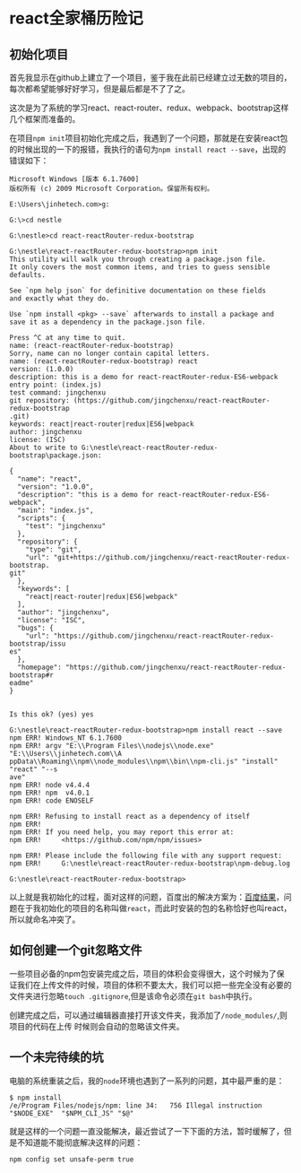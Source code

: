 # react全家桶历险记

## 初始化项目

首先我显示在github上建立了一个项目，鉴于我在此前已经建立过无数的项目的，每次都希望能够好好学习，但是最后都是不了了之。

这次是为了系统的学习react、react-router、redux、webpack、bootstrap这样几个框架而准备的。

在项目`npm init`项目初始化完成之后，我遇到了一个问题，那就是在安装react包的时候出现的一下的报错，我执行的语句为`npm install react --save`，出现的错误如下：

```text
Microsoft Windows [版本 6.1.7600]
版权所有 (c) 2009 Microsoft Corporation。保留所有权利。

E:\Users\jinhetech.com>g:

G:\>cd nestle

G:\nestle>cd react-reactRouter-redux-bootstrap

G:\nestle\react-reactRouter-redux-bootstrap>npm init
This utility will walk you through creating a package.json file.
It only covers the most common items, and tries to guess sensible defaults.

See `npm help json` for definitive documentation on these fields
and exactly what they do.

Use `npm install <pkg> --save` afterwards to install a package and
save it as a dependency in the package.json file.

Press ^C at any time to quit.
name: (react-reactRouter-redux-bootstrap)
Sorry, name can no longer contain capital letters.
name: (react-reactRouter-redux-bootstrap) react
version: (1.0.0)
description: this is a demo for react-reactRouter-redux-ES6-webpack
entry point: (index.js)
test command: jingchenxu
git repository: (https://github.com/jingchenxu/react-reactRouter-redux-bootstrap
.git)
keywords: react|react-router|redux|ES6|webpack
author: jingchenxu
license: (ISC)
About to write to G:\nestle\react-reactRouter-redux-bootstrap\package.json:

{
  "name": "react",
  "version": "1.0.0",
  "description": "this is a demo for react-reactRouter-redux-ES6-webpack",
  "main": "index.js",
  "scripts": {
    "test": "jingchenxu"
  },
  "repository": {
    "type": "git",
    "url": "git+https://github.com/jingchenxu/react-reactRouter-redux-bootstrap.
git"
  },
  "keywords": [
    "react|react-router|redux|ES6|webpack"
  ],
  "author": "jingchenxu",
  "license": "ISC",
  "bugs": {
    "url": "https://github.com/jingchenxu/react-reactRouter-redux-bootstrap/issu
es"
  },
  "homepage": "https://github.com/jingchenxu/react-reactRouter-redux-bootstrap#r
eadme"
}


Is this ok? (yes) yes

G:\nestle\react-reactRouter-redux-bootstrap>npm install react --save
npm ERR! Windows_NT 6.1.7600
npm ERR! argv "E:\\Program Files\\nodejs\\node.exe" "E:\\Users\\jinhetech.com\\A
ppData\\Roaming\\npm\\node_modules\\npm\\bin\\npm-cli.js" "install" "react" "--s
ave"
npm ERR! node v4.4.4
npm ERR! npm  v4.0.1
npm ERR! code ENOSELF

npm ERR! Refusing to install react as a dependency of itself
npm ERR!
npm ERR! If you need help, you may report this error at:
npm ERR!     <https://github.com/npm/npm/issues>

npm ERR! Please include the following file with any support request:
npm ERR!     G:\nestle\react-reactRouter-redux-bootstrap\npm-debug.log

G:\nestle\react-reactRouter-redux-bootstrap>
```

以上就是我初始化的过程，面对这样的问题，百度出的解决方案为：[百度结果](https://segmentfault.com/q/1010000000164925)，问题在于我初始化的项目的名称叫做`react`，而此时安装的包的名称恰好也叫react，所以就命名冲突了。

## 如何创建一个git忽略文件

一些项目必备的npm包安装完成之后，项目的体积会变得很大，这个时候为了保证我们在上传文件的时候，项目的体积不要太大，我们可以把一些完全没有必要的文件夹进行忽略`touch .gitignore`,但是该命令必须在`git bash`中执行。

创建完成之后，可以通过编辑器直接打开该文件夹，我添加了`/node_modules/`,则项目的代码在上传 时候则会自动的忽略该文件夹。

## 一个未完待续的坑

电脑的系统重装之后，我的`node`环境也遇到了一系列的问题，其中最严重的是：

```text
$ npm install
/e/Program Files/nodejs/npm: line 34:   756 Illegal instruction     "$NODE_EXE"  "$NPM_CLI_JS" "$@"
```

就是这样的一个问题一直没能解决，最近尝试了一下下面的方法，暂时缓解了，但是不知道能不能彻底解决这样的问题：

```text
npm config set unsafe-perm true
```

